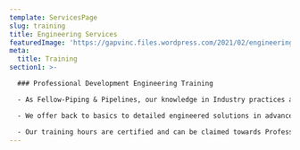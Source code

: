 ```yaml
---
template: ServicesPage
slug: training
title: Engineering Services
featuredImage: 'https://gapvinc.files.wordpress.com/2021/02/engineering-sevices.png?'
meta:
  title: Training
section1: >-

  ### Professional Development Engineering Training

  - As Fellow-Piping & Pipelines, our knowledge in Industry practices and codes meets or exceeds with our peer group and have experience in offering trainings that are supported by industry experts in most applications. Our training courses are tailored to audience such as engineers, technicians, operations, reliability, EHS, HSE and management.

  - We offer back to basics to detailed engineered solutions in advanced understanding. For example, Fugitive Emissions, Methane Emissions Management, Double Block and Bleed & Double Isolation and Bleed, training can be provided at your facility, off-site or live online.

  - Our training hours are certified and can be claimed towards Professional Engineering Development credits.
---
```


